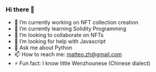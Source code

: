 ### Hi there 👋

<!--
**MatteoZhang/MatteoZhang** is a ✨ _special_ ✨ repository because its `README.md` (this file) appears on your GitHub profile.

Here are some ideas to get you started:
-->

- 🔭 I’m currently working on NFT collection creation
- 🌱 I’m currently learning Solidity Programming
- 👯 I’m looking to collaborate on NFTs
- 🤔 I’m looking for help with Javascript
- 💬 Ask me about Python
- 📫 How to reach me: matteo.zh@gmail.com
- ⚡ Fun fact: I know little Wenzhounese (Chinese dialect)

